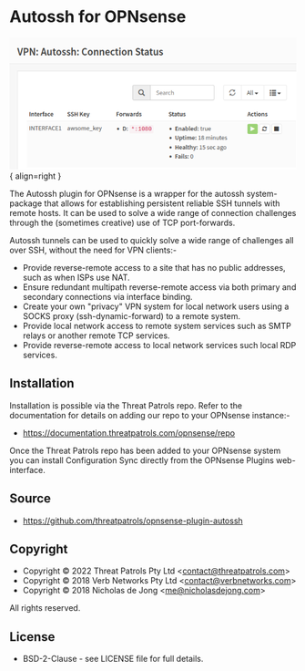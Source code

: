 # Autossh for OPNsense

![Autossh Connection Status Screenshot](assets/autossh-screenshot03.png){ align=right }

The Autossh plugin for OPNsense is a wrapper for the autossh system-package 
that allows for establishing persistent reliable SSH tunnels with remote 
hosts. It can be used to solve a wide range of connection challenges through 
the (sometimes creative) use of TCP port-forwards.

Autossh tunnels can be used to quickly solve a wide range of challenges all 
over SSH, without the need for VPN clients:-

* Provide reverse-remote access to a site that has no public addresses, such as 
  when ISPs use NAT.
* Ensure redundant multipath reverse-remote access via both primary and secondary 
  connections via interface binding.
* Create your own "privacy" VPN system for local network users using a SOCKS 
  proxy (ssh-dynamic-forward) to a remote system.
* Provide local network access to remote system services such as SMTP relays or 
  another remote TCP services.
* Provide reverse-remote access to local network services such local RDP services.

## Installation
Installation is possible via the Threat Patrols repo.  Refer to the documentation 
for details on adding our repo to your OPNsense instance:-

 * https://documentation.threatpatrols.com/opnsense/repo

Once the Threat Patrols repo has been added to your OPNsense system you can install 
Configuration Sync directly from the OPNsense Plugins web-interface.


## Source
 * https://github.com/threatpatrols/opnsense-plugin-autossh

## Copyright
* Copyright &copy; 2022 Threat Patrols Pty Ltd &lt;contact@threatpatrols.com&gt;
* Copyright &copy; 2018 Verb Networks Pty Ltd &lt;contact@verbnetworks.com&gt;
* Copyright &copy; 2018 Nicholas de Jong &lt;me@nicholasdejong.com&gt;

All rights reserved.

## License
* BSD-2-Clause - see LICENSE file for full details.



<!---
              

    <h2>Tunnel configuration</h2>
    <h3>Local Forward</h3>
    <p>
        Describe how to expose a remote TCP port into the local network
    </p>
    
    <h3>Remote Forward</h3>
    <p>
        Describe how to expose a TCP port in the local network at a remote system
    </p>
    
    <h3>Dynamic Forward</h3>
    <p>
        Describe how to write an expression that creates a SOCKS proxy for the local network
    </p>
    
    <h3>Gateway Ports</h3>
    <p>
        Describe the situations where this is important and required
    </p>
    
    <h3>Strict Host Key Checking</h3>
    <p>
        Describe what this is all about and the interaction with the "Update Host Keys" property
    </p>
    
    <h2>Key management</h2>
    <h3>Private Key</h3>
    <p>
        Describe how keys are stored and the potential risks
        Describe the key types and the sometimes limited support for newer key types
    </p>
    
    <h3>Public Key</h3>
    <p>
        Describe how to access it
        Describe the importance of the key permission prefix to prevent abuse
        Describe where to place the public key value on the remote system
    </p>
    
    <h3>External Keys</h3>
    <p>
        Describe that no external keys are currently possible as a matter of preventing unwanted problem scenarios
        Willing to listen to feedback and introduce a key import feature if warranted
    </p>
    
    <h2>Connection status</h2>
    <p>
        Notes about forwards
        Description of status attributes
        Describe the autossh health check with a "ping" every minute
    </p>

--->

